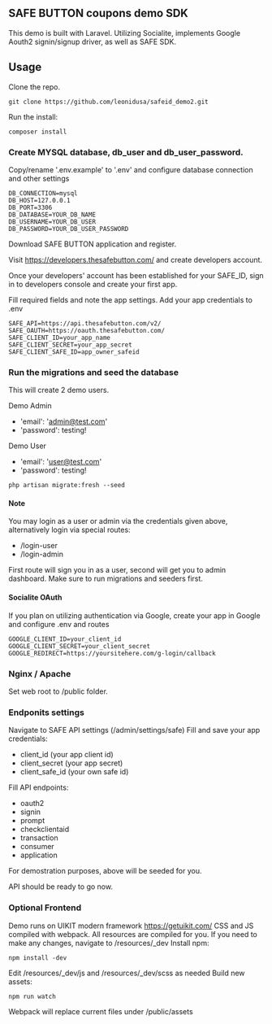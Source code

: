 ## SAFE BUTTON coupons demo SDK

This demo is built with Laravel. Utilizing Socialite, implements Google Aouth2 signin/signup driver, as well as SAFE SDK.

## Usage

Clone the repo. 


```
git clone https://github.com/leonidusa/safeid_demo2.git
```

Run the install: 
```
composer install
```

### Create MYSQL database, db_user and db_user_password.

Copy/rename '.env.example' to '.env' and configure database connection and other settings

```
DB_CONNECTION=mysql
DB_HOST=127.0.0.1
DB_PORT=3306
DB_DATABASE=YOUR_DB_NAME
DB_USERNAME=YOUR_DB_USER
DB_PASSWORD=YOUR_DB_USER_PASSWORD
```

Download SAFE BUTTON application and register.

Visit https://developers.thesafebutton.com/ and create developers account.

Once your developers' account has been established for your SAFE_ID, sign in to developers console and create your first app.

Fill required fields and note the app settings. Add your app credentials to .env

```
SAFE_API=https://api.thesafebutton.com/v2/
SAFE_OAUTH=https://oauth.thesafebutton.com/
SAFE_CLIENT_ID=your_app_name
SAFE_CLIENT_SECRET=your_app_secret
SAFE_CLIENT_SAFE_ID=app_owner_safeid
```


### Run the migrations and seed the database
This will create 2 demo users.

Demo Admin
+ 'email': 'admin@test.com'
+ 'password': testing!

Demo User
+ 'email': 'user@test.com'
+ 'password': testing!

```
php artisan migrate:fresh --seed
```

#### Note
You may login as a user or admin via the credentials given above, alternatively login via special routes:
+ /login-user
+ /login-admin

First route will sign you in as a user, second will get you to admin dashboard. 
Make sure to run migrations and seeders first.

#### Socialite OAuth
If you plan on utilizing authentication via Google, create your app in Google and configure .env and routes
```
GOOGLE_CLIENT_ID=your_client_id
GOOGLE_CLIENT_SECRET=your_client_secret
GOOGLE_REDIRECT=https://yoursitehere.com/g-login/callback
```

### Nginx / Apache
Set web root to /public folder.

### Endponits settings

Navigate to SAFE API settings (/admin/settings/safe)
Fill and save your app credentials:
+ client_id (your app client id)
+ client_secret (your app secret)
+ client_safe_id (your own safe id)

Fill API endpoints:
+ oauth2
+ signin
+ prompt
+ checkclientaid
+ transaction
+ consumer
+ application

For demostration purposes, above will be seeded for you.

API should be ready to go now.

### Optional Frontend

Demo runs on UIKIT modern framework https://getuikit.com/
CSS and JS compiled with webpack.
All resources are compiled for you.
If you need to make any changes, navigate to /resources/_dev
Install npm:
```
npm install -dev
```

Edit /resources/_dev/js and /resources/_dev/scss as needed
Build new assets:

```
npm run watch
```

Webpack will replace current files under /public/assets